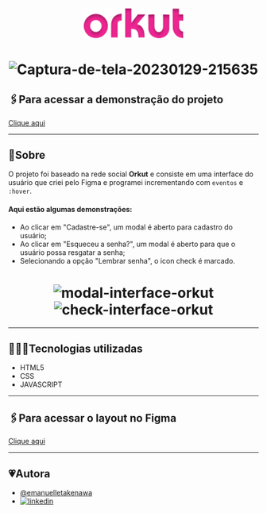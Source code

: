 <h1 align="center">
     <img src="src/img/orkut.png" alt="logo" width=200>
</h1>

<h1 align="center">
    <img src="https://i.ibb.co/V9Bw04L/Captura-de-tela-20230129-215635.png" alt="Captura-de-tela-20230129-215635" />
</h1>


## 🖇️Para acessar a demonstração do projeto

[Clique aqui](https://interface-orkut.vercel.app/) 


<hr>

## 📜Sobre
O projeto foi baseado na rede social **Orkut** e consiste em uma interface do usuário que criei pelo Figma e programei incrementando com ``eventos`` e ``:hover``. 

#### Aqui estão algumas demonstrações:
- Ao clicar em "Cadastre-se", um modal é aberto para cadastro do usuário;
- Ao clicar em "Esqueceu a senha?", um modal é aberto  para que o usuário possa resgatar a senha;
- Selecionando a opção "Lembrar senha", o icon check é marcado.

<h1 align="center">
<img src="https://i.ibb.co/SvP1kFD/Design-sem-nome-4.png" alt="modal-interface-orkut" > <br>
<img src="https://i.ibb.co/wWH3N0M/Design-sem-nome-5.png" alt="check-interface-orkut" width=240px height=200px>
</h1>


<hr>

## 👩🏻‍💻Tecnologias utilizadas
- HTML5
- CSS
- JAVASCRIPT

<hr>

## 🖇️Para acessar o layout no Figma

[Clique aqui](https://www.figma.com/file/Xosmfdpq1fCxPVYj8gCdBe/Untitled?node-id=0%3A1&t=xD51d0FlUbofKfsI-1) 

<hr>

## 💗Autora
- [@emanuelletakenawa](https://github.com/emanuelletakenawa)
- [![linkedin](https://img.shields.io/badge/linkedin-0A66C2?style=for-the-badge&logo=linkedin&logoColor=white)](https://www.linkedin.com/in/emanuelle-takenawa-32b6a1257)
